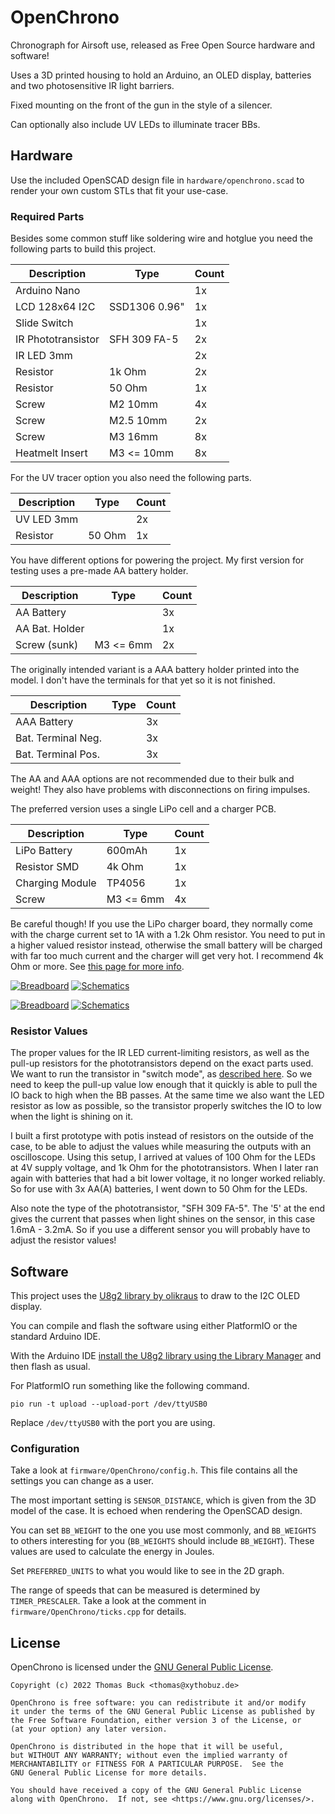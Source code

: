 # OpenChrono

Chronograph for Airsoft use, released as Free Open Source hardware and software!

Uses a 3D printed housing to hold an Arduino, an OLED display, batteries and two photosensitive IR light barriers.

Fixed mounting on the front of the gun in the style of a silencer.

Can optionally also include UV LEDs to illuminate tracer BBs.

## Hardware

Use the included OpenSCAD design file in `hardware/openchrono.scad` to render your own custom STLs that fit your use-case.

### Required Parts

Besides some common stuff like soldering wire and hotglue you need the following parts to build this project.

| Description        | Type          | Count |
| ------------------ | ------------- | ----- |
| Arduino Nano       |               | 1x    |
| LCD 128x64 I2C     | SSD1306 0.96" | 1x    |
| Slide Switch       |               | 1x    |
| IR Phototransistor | SFH 309 FA-5  | 2x    |
| IR LED 3mm         |               | 2x    |
| Resistor           | 1k Ohm        | 2x    |
| Resistor           | 50 Ohm        | 1x    |
| Screw              | M2 10mm       | 4x    |
| Screw              | M2.5 10mm     | 2x    |
| Screw              | M3 16mm       | 8x    |
| Heatmelt Insert    | M3 <= 10mm    | 8x    |

For the UV tracer option you also need the following parts.

| Description | Type    | Count |
| ----------- | ------- | ----- |
| UV LED 3mm  |         | 2x    |
| Resistor    | 50 Ohm  | 1x    |

You have different options for powering the project.
My first version for testing uses a pre-made AA battery holder.

| Description    | Type      | Count |
| -------------- | --------- | ----- |
| AA Battery     |           | 3x    |
| AA Bat. Holder |           | 1x    |
| Screw (sunk)   | M3 <= 6mm | 2x    |

The originally intended variant is a AAA battery holder printed into the model.
I don't have the terminals for that yet so it is not finished.

| Description        | Type | Count |
| ------------------ | ---- | ----- |
| AAA Battery        |      | 3x    |
| Bat. Terminal Neg. |      | 3x    |
| Bat. Terminal Pos. |      | 3x    |

The AA and AAA options are not recommended due to their bulk and weight!
They also have problems with disconnections on firing impulses.

The preferred version uses a single LiPo cell and a charger PCB.

| Description     | Type      | Count |
| --------------- | --------- | ----- |
| LiPo Battery    | 600mAh    | 1x    |
| Resistor SMD    | 4k Ohm    | 1x    |
| Charging Module | TP4056    | 1x    |
| Screw           | M3 <= 6mm | 4x    |

Be careful though!
If you use the LiPo charger board, they normally come with the charge current set to 1A with a 1.2k Ohm resistor.
You need to put in a higher valued resistor instead, otherwise the small battery will be charged with far too much current and the charger will get very hot.
I recommend 4k Ohm or more.
See [this page for more info](https://www.best-microcontroller-projects.com/tp4056.html#TP4056_Current_Programming_Resistor).

[![Breadboard](electronics/OpenChrono_LiPo_bb.png)](electronics/OpenChrono_LiPo_bb.png)
[![Schematics](electronics/OpenChrono_LiPo_schem.png)](electronics/OpenChrono_LiPo_schem.png)

[![Breadboard](electronics/OpenChrono_bb.png)](electronics/OpenChrono_bb.png)
[![Schematics](electronics/OpenChrono_schem.png)](electronics/OpenChrono_schem.png)

### Resistor Values

The proper values for the IR LED current-limiting resistors, as well as the pull-up resistors for the phototransistors depend on the exact parts used.
We want to run the transistor in "switch mode", as [described here](https://www.electronics-notes.com/articles/electronic_components/transistor/phototransistor-circuits-applications.php).
So we need to keep the pull-up value low enough that it quickly is able to pull the IO back to high when the BB passes.
At the same time we also want the LED resistor as low as possible, so the transistor properly switches the IO to low when the light is shining on it.

I built a first prototype with potis instead of resistors on the outside of the case, to be able to adjust the values while measuring the outputs with an oscilloscope.
Using this setup, I arrived at values of 100 Ohm for the LEDs at 4V supply voltage, and 1k Ohm for the phototransistors.
When I later ran again with batteries that had a bit lower voltage, it no longer worked reliably.
So for use with 3x AA(A) batteries, I went down to 50 Ohm for the LEDs.

Also note the type of the phototransistor, "SFH 309 FA-5".
The '5' at the end gives the current that passes when light shines on the sensor, in this case 1.6mA - 3.2mA.
So if you use a different sensor you will probably have to adjust the resistor values!

## Software

This project uses the [U8g2 library by olikraus](https://github.com/olikraus/u8g2) to draw to the I2C OLED display.

You can compile and flash the software using either PlatformIO or the standard Arduino IDE.

With the Arduino IDE [install the U8g2 library using the Library Manager](https://github.com/olikraus/u8g2/wiki/u8g2install) and then flash as usual.

For PlatformIO run something like the following command.

    pio run -t upload --upload-port /dev/ttyUSB0

Replace `/dev/ttyUSB0` with the port you are using.

### Configuration

Take a look at `firmware/OpenChrono/config.h`.
This file contains all the settings you can change as a user.

The most important setting is `SENSOR_DISTANCE`, which is given from the 3D model of the case.
It is echoed when rendering the OpenSCAD design.

You can set `BB_WEIGHT` to the one you use most commonly, and `BB_WEIGHTS` to others interesting for you (`BB_WEIGHTS` should include `BB_WEIGHT`).
These values are used to calculate the energy in Joules.

Set `PREFERRED_UNITS` to what you would like to see in the 2D graph.

The range of speeds that can be measured is determined by `TIMER_PRESCALER`.
Take a look at the comment in `firmware/OpenChrono/ticks.cpp` for details.

## License

OpenChrono is licensed under the [GNU General Public License](https://www.gnu.org/licenses/gpl-3.0.en.html).

    Copyright (c) 2022 Thomas Buck <thomas@xythobuz.de>

    OpenChrono is free software: you can redistribute it and/or modify
    it under the terms of the GNU General Public License as published by
    the Free Software Foundation, either version 3 of the License, or
    (at your option) any later version.

    OpenChrono is distributed in the hope that it will be useful,
    but WITHOUT ANY WARRANTY; without even the implied warranty of
    MERCHANTABILITY or FITNESS FOR A PARTICULAR PURPOSE.  See the
    GNU General Public License for more details.

    You should have received a copy of the GNU General Public License
    along with OpenChrono.  If not, see <https://www.gnu.org/licenses/>.
